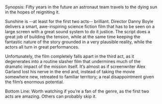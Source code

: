 Synopsis: Fifty years in the future an astronaut team travels to the dying sun in the hopes of reigniting it.

Sunshine is --at least for the first two acts-- brilliant.  Director Danny Boyle delivers a smart, awe-inspiring science fiction film that has to be seen on a large screen with a great sound system to do it justice.  The script does a great job of building the tension, while at the same time keeping the fantastic nature of the story grounded in a very plausible reality, while the actors all turn in great performances.

Unfortunately, the film completely falls apart in the third act, as it degenerates into a routine slasher film that undermines much of the dramatic impact of the mission itself.  It’s almost as if screenwriter Alex Garland lost his nerve in the end and, instead of taking the movie somewhere new, retreated to familiar territory; a real disappointment given the film’s enormous potential.

Bottom Line: Worth watching if you’re a fan of the genre, as the first two acts are amazing.  Others can probably skip it.